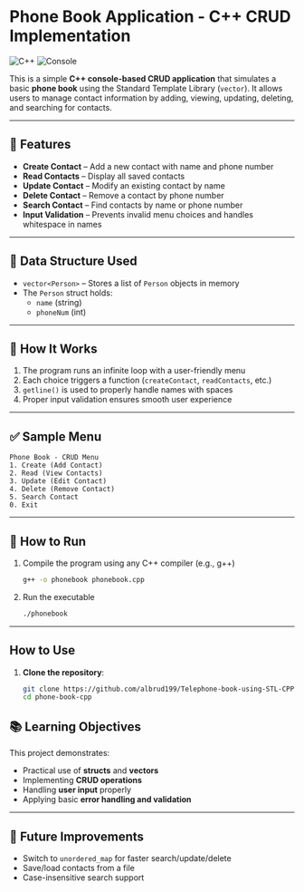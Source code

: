 # Phone Book Application - C++ CRUD Implementation

![C++](https://img.shields.io/badge/c++-%2300599C.svg?style=for-the-badge&logo=c%2B%2B&logoColor=white) ![Console](https://img.shields.io/badge/console-black.svg?style=for-the-badge&logo=windows-terminal&logoColor=white)


This is a simple **C++ console-based CRUD application** that simulates a basic **phone book** using the Standard Template Library (`vector`). It allows users to manage contact information by adding, viewing, updating, deleting, and searching for contacts.

---

## 🔧 Features

- **Create Contact** – Add a new contact with name and phone number  
- **Read Contacts** – Display all saved contacts  
- **Update Contact** – Modify an existing contact by name  
- **Delete Contact** – Remove a contact by phone number  
- **Search Contact** – Find contacts by name or phone number  
- **Input Validation** – Prevents invalid menu choices and handles whitespace in names

---

## 📂 Data Structure Used

- `vector<Person>` – Stores a list of `Person` objects in memory  
- The `Person` struct holds:
  - `name` (string)
  - `phoneNum` (int)

---

## 🧪 How It Works

1. The program runs an infinite loop with a user-friendly menu
2. Each choice triggers a function (`createContact`, `readContacts`, etc.)
3. `getline()` is used to properly handle names with spaces
4. Proper input validation ensures smooth user experience

---

## ✅ Sample Menu

```
Phone Book - CRUD Menu
1. Create (Add Contact)
2. Read (View Contacts)
3. Update (Edit Contact)
4. Delete (Remove Contact)
5. Search Contact
0. Exit
```

---

## 📌 How to Run

1. Compile the program using any C++ compiler (e.g., g++)
   ```bash
   g++ -o phonebook phonebook.cpp
   ```
2. Run the executable
   ```bash
   ./phonebook
   ```

---

## How to Use

1. **Clone the repository**:
   ```bash
   git clone https://github.com/albrud199/Telephone-book-using-STL-CPP.git
   cd phone-book-cpp
   ```


## 📚 Learning Objectives

This project demonstrates:
- Practical use of **structs** and **vectors**
- Implementing **CRUD operations**
- Handling **user input** properly
- Applying basic **error handling and validation**

---

## 🚀 Future Improvements

- Switch to `unordered_map` for faster search/update/delete
- Save/load contacts from a file
- Case-insensitive search support





   

